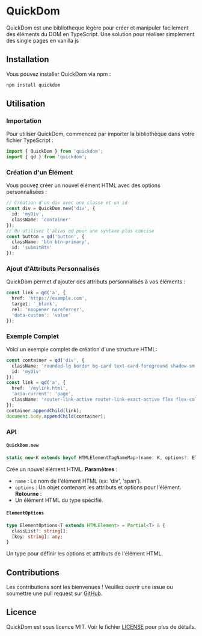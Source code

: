 
# QuickDom
QuickDom est une bibliothèque légère pour créer et manipuler facilement des éléments du DOM en TypeScript.
Une solution pour réaliser simplement des single pages en vanilla js  
## Installation
Vous pouvez installer QuickDom via npm :
```sh
npm install quickdom
```
## Utilisation
### Importation
Pour utiliser QuickDom, commencez par importer la bibliothèque dans votre fichier TypeScript :
```typescript
import { QuickDom } from 'quickdom';
import { qd } from 'quickdom';
```
### Création d'un Élément
Vous pouvez créer un nouvel élément HTML avec des options personnalisées :
```typescript
// Création d'un div avec une classe et un id
const div = QuickDom.new('div', {
  id: 'myDiv',
  className: 'container'
});
// Ou utilisez l'alias qd pour une syntaxe plus concise
const button = qd('button', {
  className: 'btn btn-primary',
  id: 'submitBtn'
});
```
### Ajout d'Attributs Personnalisés
QuickDom permet d'ajouter des attributs personnalisés à vos éléments :
```typescript
const link = qd('a', {
  href: 'https://example.com',
  target: '_blank',
  rel: 'noopener noreferrer',
  'data-custom': 'value'
});
```
### Exemple Complet
Voici un exemple complet de création d'une structure HTML:
```typescript
const container = qd('div', {
  className: 'rounded-lg border bg-card text-card-foreground shadow-sm',
  id: 'myDiv'
});
const link = qd('a', {
  href: '/mylink.html',
  'aria-current': 'page',
  className: 'router-link-active router-link-exact-active flex flex-col p-4 space-y-3'
});
container.appendChild(link);
document.body.appendChild(container);
```
### API
#### `QuickDom.new`
```typescript
static new<K extends keyof HTMLElementTagNameMap>(name: K, options?: ElementOptions<HTMLElementTagNameMap[K]>): HTMLElementTagNameMap[K]
```
Crée un nouvel élément HTML.
**Paramètres** :
- `name` : Le nom de l'élément HTML (ex: 'div', 'span').
- `options` : Un objet contenant les attributs et options pour l'élément.
**Retourne** :
- Un élément HTML du type spécifié.
#### `ElementOptions`
```typescript
type ElementOptions<T extends HTMLElement> = Partial<T> & {
  classList?: string[];
  [key: string]: any;
}
```
Un type pour définir les options et attributs de l'élément HTML.
## Contributions
Les contributions sont les bienvenues ! Veuillez ouvrir une issue ou soumettre une pull request sur [GitHub](https://github.com/diyfr/quickdom/issues).
## Licence
QuickDom est sous licence MIT. Voir le fichier [LICENSE](LICENSE) pour plus de détails.
